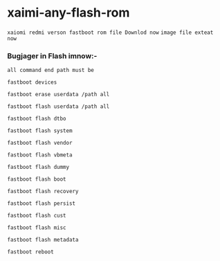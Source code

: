 # xaimi-any-flash-rom

``` xaiomi redmi verson fastboot rom file Downlod now ```
``` image file exteat now ```
### Bugjager in Flash imnow:-
    
    all command end path must be
    
    fastboot devices

    fastboot erase userdata /path all 

    fastboot flash userdata /path all 

    fastboot flash dtbo

    fastboot flash system

    fastboot flash vendor

    fastboot flash vbmeta

    fastboot flash dummy

    fastboot flash boot

    fastboot flash recovery

    fastboot flash persist

    fastboot flash cust

    fastboot flash misc

    fastboot flash metadata

    fastboot reboot
